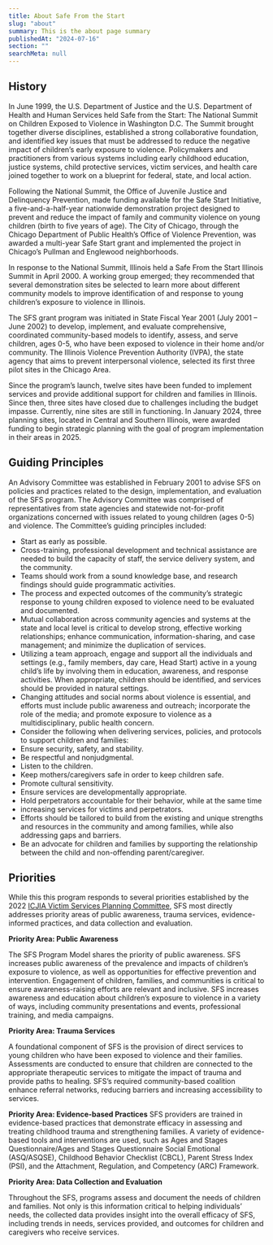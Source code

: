 ```yaml
---
title: About Safe From the Start
slug: "about"
summary: This is the about page summary
publishedAt: "2024-07-16"
section: ""
searchMeta: null
---
```


## History

In June 1999, the U.S. Department of Justice and the U.S. Department of Health and Human Services held Safe from the Start: The National Summit on Children Exposed to Violence in Washington D.C. The Summit brought together diverse disciplines, established a strong collaborative foundation, and identified key issues that must be addressed to reduce the negative impact of children’s early exposure to violence. Policymakers and practitioners from various systems including early childhood education, justice systems, child protective services, victim services, and health care joined together to work on a blueprint for federal, state, and local action.

Following the National Summit, the Office of Juvenile Justice and Delinquency Prevention, made funding available for the Safe Start Initiative, a five-and-a-half-year nationwide demonstration project designed to prevent and reduce the impact of family and community violence on young children (birth to five years of age). The City of Chicago, through the Chicago Department of Public Health’s Office of Violence Prevention, was awarded a multi-year Safe Start grant and implemented the project in Chicago’s Pullman and Englewood neighborhoods.

In response to the National Summit, Illinois held a Safe From the Start Illinois Summit in April 2000. A working group emerged; they recommended that several demonstration sites be selected to learn more about different community models to improve identification of and response to young children’s exposure to violence in Illinois.

The SFS grant program was initiated in State Fiscal Year 2001 (July 2001 – June 2002) to develop, implement, and evaluate comprehensive, coordinated community-based models to identify, assess, and serve children, ages 0-5, who have been exposed to violence in their home and/or community. The Illinois Violence Prevention Authority (IVPA), the state agency that aims to prevent interpersonal violence, selected its first three pilot sites in the Chicago Area.

Since the program’s launch, twelve sites have been funded to implement services and provide additional support for children and families in Illinois. Since then, three sites have closed due to challenges including the budget impasse. Currently, nine sites are still in functioning. In January 2024, three planning sites, located in Central and Southern Illinois, were awarded funding to begin strategic planning with the goal of program implementation in their areas in 2025.

## Guiding Principles

An Advisory Committee was established in February 2001 to advise SFS on policies and practices related to the design, implementation, and evaluation of the SFS program. The Advisory Committee was comprised of representatives from state agencies and statewide not-for-profit organizations concerned with issues related to young children (ages 0-5) and violence. The Committee’s guiding principles included:

- Start as early as possible.
- Cross-training, professional development and technical assistance are needed to build the capacity of staff, the service delivery system, and the community.
- Teams should work from a sound knowledge base, and research findings should guide programmatic activities.
- The process and expected outcomes of the community’s strategic response to young children exposed to violence need to be evaluated and documented.
- Mutual collaboration across community agencies and systems at the state and local level is critical to develop strong, effective working relationships; enhance communication, information-sharing, and case management; and minimize the duplication of services.
- Utilizing a team approach, engage and support all the individuals and settings (e.g., family members, day care, Head Start) active in a young child’s life by involving them in education, awareness, and response activities. When appropriate, children should be identified, and services should be provided in natural settings.
- Changing attitudes and social norms about violence is essential, and efforts must include public awareness and outreach; incorporate the role of the media; and promote exposure to violence as a multidisciplinary, public health concern.
- Consider the following when delivering services, policies, and protocols to support children and families:
- Ensure security, safety, and stability.
- Be respectful and nonjudgmental.
- Listen to the children.
- Keep mothers/caregivers safe in order to keep children safe.
- Promote cultural sensitivity.
- Ensure services are developmentally appropriate.
- Hold perpetrators accountable for their behavior, while at the same time
- increasing services for victims and perpetrators.
- Efforts should be tailored to build from the existing and unique strengths and resources in the community and among families, while also addressing gaps and barriers.
- Be an advocate for children and families by supporting the relationship between the child and non-offending parent/caregiver.

## Priorities

While this this program responds to several priorities established by the 2022 [ICJIA Victim Services Planning Committee](https://icjia.illinois.gov/researchhub/articles/2022-victim-service-planning-research-report/), SFS most directly addresses priority areas of public awareness, trauma services, evidence-informed practices, and data collection and evaluation.

**Priority Area: Public Awareness**

The SFS Program Model shares the priority of public awareness. SFS increases public awareness of the prevalence and impacts of children’s exposure to violence, as well as opportunities for effective prevention and intervention. Engagement of children, families, and communities is critical to ensure awareness-raising efforts are relevant and inclusive. SFS increases awareness and education about children’s exposure to violence in a variety of ways, including community presentations and events, professional training, and media campaigns.

**Priority Area: Trauma Services**

A foundational component of SFS is the provision of direct services to young children who have been exposed to violence and their families. Assessments are conducted to ensure that children are connected to the appropriate therapeutic services to mitigate the impact of trauma and provide paths to healing. SFS’s required community-based coalition enhance referral networks, reducing barriers and increasing accessibility to services.

**Priority Area: Evidence-based Practices**
SFS providers are trained in evidence-based practices that demonstrate efficacy in assessing and treating childhood trauma and strengthening families. A variety of evidence-based tools and interventions are used, such as Ages and Stages Questionnaire/Ages and Stages Questionnaire Social Emotional (ASQ/ASQSE), Childhood Behavior Checklist (CBCL), Parent Stress Index (PSI), and the Attachment, Regulation, and Competency (ARC) Framework.

**Priority Area: Data Collection and Evaluation**

Throughout the SFS, programs assess and document the needs of children and families. Not only is this information critical to helping individuals’ needs, the collected data provides insight into the overall efficacy of SFS, including trends in needs, services provided, and outcomes for children and caregivers who receive services.

